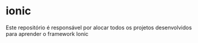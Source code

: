 # ionic
Este repositório é responsável por alocar todos os projetos desenvolvidos para aprender o framework Ionic
